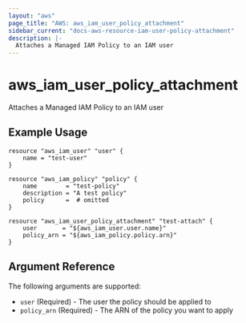 ```yaml
---
layout: "aws"
page_title: "AWS: aws_iam_user_policy_attachment"
sidebar_current: "docs-aws-resource-iam-user-policy-attachment"
description: |-
  Attaches a Managed IAM Policy to an IAM user
---
```


# aws_iam_user_policy_attachment

Attaches a Managed IAM Policy to an IAM user

## Example Usage

```hcl
resource "aws_iam_user" "user" {
    name = "test-user"
}

resource "aws_iam_policy" "policy" {
    name        = "test-policy"
    description = "A test policy"
    policy      =  # omitted
}

resource "aws_iam_user_policy_attachment" "test-attach" {
    user       = "${aws_iam_user.user.name}"
    policy_arn = "${aws_iam_policy.policy.arn}"
}
```

## Argument Reference

The following arguments are supported:

* `user`        (Required) - The user the policy should be applied to
* `policy_arn`  (Required) - The ARN of the policy you want to apply
